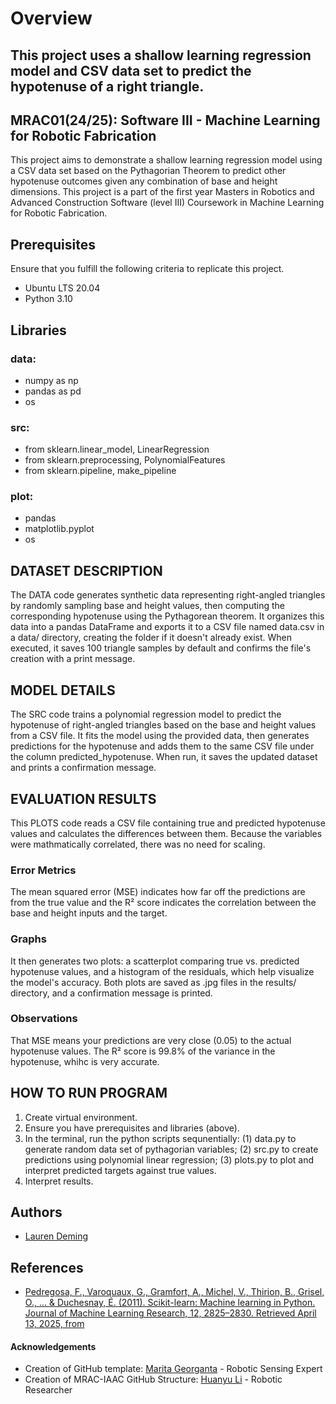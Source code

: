 # Overview
## This project uses a shallow learning regression model and CSV data set to predict the hypotenuse of a right triangle.   

## MRAC01(24/25): Software III - Machine Learning for Robotic Fabrication
This project aims to demonstrate a shallow learning regression model using a CSV data set based on the Pythagorian Theorem to predict other hypotenuse outcomes given any combination of base and height dimensions.  This project is a part of the first year Masters in Robotics and Advanced Construction Software (level III) Coursework in Machine Learning for Robotic Fabrication.


## Prerequisites
Ensure that you fulfill the following criteria to replicate this project.
* Ubuntu LTS 20.04 
* Python 3.10 

## Libraries
### data:
* numpy as np
* pandas as pd
* os
### src:
* from sklearn.linear_model, LinearRegression
* from sklearn.preprocessing, PolynomialFeatures
* from sklearn.pipeline, make_pipeline
### plot:
* pandas
* matplotlib.pyplot
* os

## DATASET DESCRIPTION
The DATA code generates synthetic data representing right-angled triangles by randomly sampling base and height values, then computing the corresponding hypotenuse using the Pythagorean theorem. It organizes this data into a pandas DataFrame and exports it to a CSV file named data.csv in a data/ directory, creating the folder if it doesn't already exist. When executed, it saves 100 triangle samples by default and confirms the file's creation with a print message.

## MODEL DETAILS
The SRC code trains a polynomial regression model to predict the hypotenuse of right-angled triangles based on the base and height values from a CSV file. It fits the model using the provided data, then generates predictions for the hypotenuse and adds them to the same CSV file under the column predicted_hypotenuse. When run, it saves the updated dataset and prints a confirmation message.

## EVALUATION RESULTS
This PLOTS code reads a CSV file containing true and predicted hypotenuse values and calculates the differences between them. Because the variables were mathmatically correlated, there was no need for scaling. 

### Error Metrics
The mean squared error (MSE) indicates how far off the predictions are from the true value and the R² score indicates the correlation between the base and height inputs and the target.

### Graphs
It then generates two plots: a scatterplot comparing true vs. predicted hypotenuse values, and a histogram of the residuals, which help visualize the model's accuracy. Both plots are saved as .jpg files in the results/ directory, and a confirmation message is printed.

### Observations

That MSE means your predictions are very close (0.05) to the actual hypotenuse values. The R² score is 99.8% of the variance in the hypotenuse, whihc is very accurate.

## HOW TO RUN PROGRAM
01. Create virtual environment.
02. Ensure you have prerequisites and libraries (above).
03. In the terminal, run the python scripts sequnentially: (1) data.py to generate random data set of pythagorian variables; (2) src.py to create predictions using polynomial linear regression; (3) plots.py to plot and interpret predicted targets against true values.
04. Interpret results.


## Authors
  - [Lauren Deming](linkedin.com/in/laurendemingconstructs) 

## References
- [Pedregosa, F., Varoquaux, G., Gramfort, A., Michel, V., Thirion, B., Grisel, O., ... & Duchesnay, É. (2011). Scikit-learn: Machine learning in Python. Journal of Machine Learning Research, 12, 2825–2830. Retrieved April 13, 2025, from ](https://scikit-learn.org/stable/auto_examples/index.html)

<!--  DO NOT REMOVE
-->
#### Acknowledgements

- Creation of GitHub template: [Marita Georganta](https://www.linkedin.com/in/marita-georganta/) - Robotic Sensing Expert
- Creation of MRAC-IAAC GitHub Structure: [Huanyu Li](https://www.linkedin.com/in/huanyu-li-457590268/) - Robotic Researcher